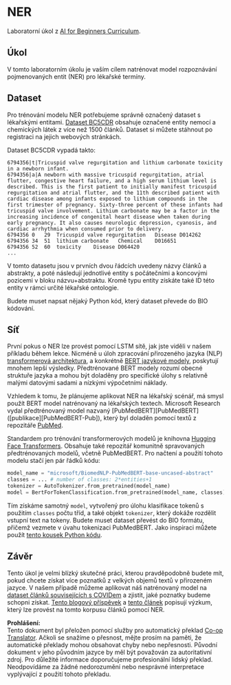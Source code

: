 <!--
CO_OP_TRANSLATOR_METADATA:
{
  "original_hash": "032bda5068f543d6c1fcb30c34231461",
  "translation_date": "2025-08-25T22:14:01+00:00",
  "source_file": "lessons/5-NLP/19-NER/lab/README.md",
  "language_code": "cs"
}
-->
# NER

Laboratorní úkol z [AI for Beginners Curriculum](https://github.com/microsoft/ai-for-beginners).

## Úkol

V tomto laboratorním úkolu je vaším cílem natrénovat model rozpoznávání pojmenovaných entit (NER) pro lékařské termíny.

## Dataset

Pro trénování modelu NER potřebujeme správně označený dataset s lékařskými entitami. [Dataset BC5CDR](https://biocreative.bioinformatics.udel.edu/tasks/biocreative-v/track-3-cdr/) obsahuje označené entity nemocí a chemických látek z více než 1500 článků. Dataset si můžete stáhnout po registraci na jejich webových stránkách.

Dataset BC5CDR vypadá takto:

```
6794356|t|Tricuspid valve regurgitation and lithium carbonate toxicity in a newborn infant.
6794356|a|A newborn with massive tricuspid regurgitation, atrial flutter, congestive heart failure, and a high serum lithium level is described. This is the first patient to initially manifest tricuspid regurgitation and atrial flutter, and the 11th described patient with cardiac disease among infants exposed to lithium compounds in the first trimester of pregnancy. Sixty-three percent of these infants had tricuspid valve involvement. Lithium carbonate may be a factor in the increasing incidence of congenital heart disease when taken during early pregnancy. It also causes neurologic depression, cyanosis, and cardiac arrhythmia when consumed prior to delivery.
6794356	0	29	Tricuspid valve regurgitation	Disease	D014262
6794356	34	51	lithium carbonate	Chemical	D016651
6794356	52	60	toxicity	Disease	D064420
...
```

V tomto datasetu jsou v prvních dvou řádcích uvedeny názvy článků a abstrakty, a poté následují jednotlivé entity s počátečními a koncovými pozicemi v bloku názvu+abstraktu. Kromě typu entity získáte také ID této entity v rámci určité lékařské ontologie.

Budete muset napsat nějaký Python kód, který dataset převede do BIO kódování.

## Síť

První pokus o NER lze provést pomocí LSTM sítě, jak jste viděli v našem příkladu během lekce. Nicméně u úloh zpracování přirozeného jazyka (NLP) [transformerová architektura](https://en.wikipedia.org/wiki/Transformer_(machine_learning_model)), a konkrétně [BERT jazykové modely](https://en.wikipedia.org/wiki/BERT_(language_model)), poskytují mnohem lepší výsledky. Předtrénované BERT modely rozumí obecné struktuře jazyka a mohou být doladěny pro specifické úlohy s relativně malými datovými sadami a nízkými výpočetními náklady.

Vzhledem k tomu, že plánujeme aplikovat NER na lékařský scénář, má smysl použít BERT model natrénovaný na lékařských textech. Microsoft Research vydal předtrénovaný model nazvaný [PubMedBERT][PubMedBERT] ([publikace][PubMedBERT-Pub]), který byl doladěn pomocí textů z repozitáře [PubMed](https://pubmed.ncbi.nlm.nih.gov/).

Standardem pro trénování transformerových modelů je knihovna [Hugging Face Transformers](https://huggingface.co/). Obsahuje také repozitář komunitně spravovaných předtrénovaných modelů, včetně PubMedBERT. Pro načtení a použití tohoto modelu stačí jen pár řádků kódu:

```python
model_name = "microsoft/BiomedNLP-PubMedBERT-base-uncased-abstract"
classes = ... # number of classes: 2*entities+1
tokenizer = AutoTokenizer.from_pretrained(model_name)
model = BertForTokenClassification.from_pretrained(model_name, classes)
```

Tím získáme samotný `model`, vytvořený pro úlohu klasifikace tokenů s použitím `classes` počtu tříd, a také objekt `tokenizer`, který dokáže rozdělit vstupní text na tokeny. Budete muset dataset převést do BIO formátu, přičemž vezmete v úvahu tokenizaci PubMedBERT. Jako inspiraci můžete použít [tento kousek Python kódu](https://gist.github.com/shwars/580b55684be3328eb39ecf01b9cbbd88).

## Závěr

Tento úkol je velmi blízký skutečné práci, kterou pravděpodobně budete mít, pokud chcete získat více poznatků z velkých objemů textů v přirozeném jazyce. V našem případě můžeme aplikovat náš natrénovaný model na [dataset článků souvisejících s COVIDem](https://www.kaggle.com/allen-institute-for-ai/CORD-19-research-challenge) a zjistit, jaké poznatky budeme schopni získat. [Tento blogový příspěvek](https://soshnikov.com/science/analyzing-medical-papers-with-azure-and-text-analytics-for-health/) a [tento článek](https://www.mdpi.com/2504-2289/6/1/4) popisují výzkum, který lze provést na tomto korpusu článků pomocí NER.

**Prohlášení:**  
Tento dokument byl přeložen pomocí služby pro automatický překlad [Co-op Translator](https://github.com/Azure/co-op-translator). Ačkoli se snažíme o přesnost, mějte prosím na paměti, že automatické překlady mohou obsahovat chyby nebo nepřesnosti. Původní dokument v jeho původním jazyce by měl být považován za autoritativní zdroj. Pro důležité informace doporučujeme profesionální lidský překlad. Neodpovídáme za žádné nedorozumění nebo nesprávné interpretace vyplývající z použití tohoto překladu.